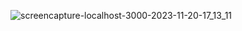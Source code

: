 


![screencapture-localhost-3000-2023-11-20-17_13_11](https://github.com/KomalR2003/Next_Todo/assets/138985585/350c3b07-7e9f-4137-877e-df50f260351f)
